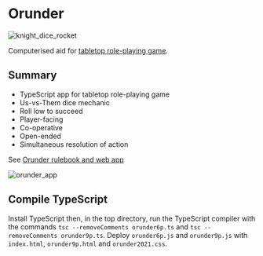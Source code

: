 # Orunder

![knight_dice_rocket](https://user-images.githubusercontent.com/37618836/86445565-86604480-bd0a-11ea-9660-198e81ad55e1.png)

Computerised aid for [tabletop role-playing game](https://en.wikipedia.org/wiki/Tabletop_role-playing_game).

## Summary

- TypeScript app for tabletop role-playing game
- Us-vs-Them dice mechanic
- Roll low to succeed
- Player-facing
- Co-operative
- Open-ended
- Simultaneous resolution of action

See [Orunder rulebook and web app](http://www.dancewith.co.uk/rpg/)

![orunder_app](https://user-images.githubusercontent.com/37618836/86445453-4ac57a80-bd0a-11ea-92cb-3ef49647687d.png)

## Compile TypeScript

Install TypeScript then, in the top directory, run the TypeScript compiler with the commands `tsc --removeComments orunder6p.ts` and `tsc --removeComments orunder9p.ts`. Deploy `orunder6p.js` and `orunder9p.js` with `index.html`, `orunder9p.html` and `orunder2021.css`.
